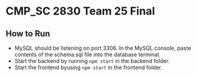 # CMP_SC 2830 Team 25 Final

## How to Run
- MySQL should be listening on port 3306. In the MySQL console, paste contents of the schema.sql file into the database terminal.
- Start the backend by running `npm start` in the backend folder.
- Start the frontend byusing `npm start` in the frontend folder.
